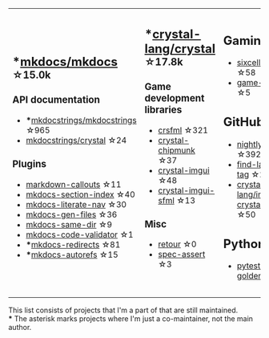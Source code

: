 <table><tr><td>

## **\***[mkdocs/mkdocs](https://github.com/mkdocs/mkdocs) <sup>☆15.0k</sup>

### API documentation

* **\***[mkdocstrings/mkdocstrings](https://github.com/mkdocstrings/mkdocstrings) ☆965
* [mkdocstrings/crystal](https://github.com/mkdocstrings/crystal) ☆24

### Plugins

* [markdown-callouts](https://github.com/oprypin/markdown-callouts) ☆11
* [mkdocs-section-index](https://github.com/oprypin/mkdocs-section-index) ☆40
* [mkdocs-literate-nav](https://github.com/oprypin/mkdocs-literate-nav) ☆30
* [mkdocs-gen-files](https://github.com/oprypin/mkdocs-gen-files) ☆36
* [mkdocs-same-dir](https://github.com/oprypin/mkdocs-same-dir) ☆9
* [mkdocs-code-validator](https://github.com/oprypin/mkdocs-code-validator) ☆1
* **\***[mkdocs-redirects](https://github.com/mkdocs/mkdocs-redirects) ☆81
* **\***[mkdocs-autorefs](https://github.com/mkdocstrings/autorefs) ☆15

</td><td>

## **\***[crystal-lang/crystal](https://github.com/crystal-lang/crystal) <sup>☆17.8k</sup>

### Game development libraries

* [crsfml](https://github.com/oprypin/crsfml) ☆321
* [crystal-chipmunk](https://github.com/oprypin/crystal-chipmunk) ☆37
* [crystal-imgui](https://github.com/oprypin/crystal-imgui) ☆48
* [crystal-imgui-sfml](https://github.com/oprypin/crystal-imgui-sfml) ☆13

### Misc

* [retour](https://github.com/oprypin/retour) ☆0
* [spec-assert](https://github.com/oprypin/spec-assert) ☆3
  
&nbsp;

</td><td>

## Gaming

* [sixcells](https://github.com/oprypin/sixcells) ☆58
* [game-bots](https://github.com/oprypin/game-bots) ☆5

## GitHub

* [nightly.link](https://github.com/oprypin/nightly.link) ☆392
* [find-latest-tag](https://github.com/oprypin/find-latest-tag) ☆22
* [crystal-lang/install-crystal](https://github.com/crystal-lang/install-crystal) ☆50

## Python

* [pytest-golden](https://github.com/oprypin/pytest-golden) ☆6

</tr></table>

This list consists of projects that I'm a part of that are still maintained.  
**\*** The asterisk marks projects where I'm just a co-maintainer, not the main author.
